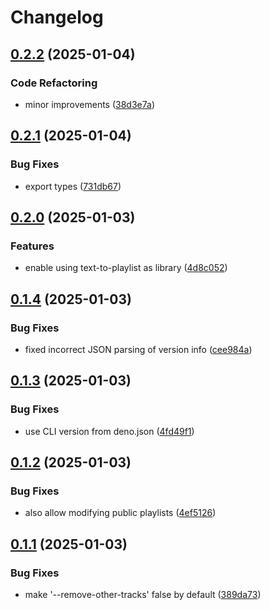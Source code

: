 # Changelog

## [0.2.2](https://github.com/dirkluijk/text-to-playlist/compare/v0.2.1...v0.2.2) (2025-01-04)


### Code Refactoring

* minor improvements ([38d3e7a](https://github.com/dirkluijk/text-to-playlist/commit/38d3e7a3adaa56659d504ac32c97dd4a176e222c))

## [0.2.1](https://github.com/dirkluijk/text-to-playlist/compare/v0.2.0...v0.2.1) (2025-01-04)


### Bug Fixes

* export types ([731db67](https://github.com/dirkluijk/text-to-playlist/commit/731db67f61f6178a8b1415bdbc8113ee8b83578d))

## [0.2.0](https://github.com/dirkluijk/text-to-playlist/compare/v0.1.4...v0.2.0) (2025-01-03)


### Features

* enable using text-to-playlist as library ([4d8c052](https://github.com/dirkluijk/text-to-playlist/commit/4d8c0522af8de37185974a1ca2e4539bac656c1f))

## [0.1.4](https://github.com/dirkluijk/text-to-playlist/compare/v0.1.3...v0.1.4) (2025-01-03)


### Bug Fixes

* fixed incorrect JSON parsing of version info ([cee984a](https://github.com/dirkluijk/text-to-playlist/commit/cee984a1fe3fc07ded73339f5bf91f7349327a5a))

## [0.1.3](https://github.com/dirkluijk/text-to-playlist/compare/v0.1.2...v0.1.3) (2025-01-03)

### Bug Fixes

- use CLI version from deno.json
  ([4fd49f1](https://github.com/dirkluijk/text-to-playlist/commit/4fd49f1e966da1afc4abd41cc41284d5de2004ef))

## [0.1.2](https://github.com/dirkluijk/text-to-playlist/compare/v0.1.1...v0.1.2) (2025-01-03)

### Bug Fixes

- also allow modifying public playlists
  ([4ef5126](https://github.com/dirkluijk/text-to-playlist/commit/4ef51264505c2ee890813897fdd27ef979b1f038))

## [0.1.1](https://github.com/dirkluijk/text-to-playlist/compare/v0.1.0...v0.1.1) (2025-01-03)

### Bug Fixes

- make '--remove-other-tracks' false by default
  ([389da73](https://github.com/dirkluijk/text-to-playlist/commit/389da734abf93712f88d813529e7e91b2ee23a8b))
